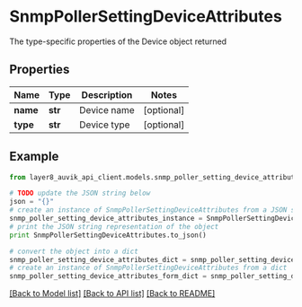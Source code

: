 # SnmpPollerSettingDeviceAttributes

The type-specific properties of the Device object returned

## Properties
Name | Type | Description | Notes
------------ | ------------- | ------------- | -------------
**name** | **str** | Device name | [optional] 
**type** | **str** | Device type | [optional] 

## Example

```python
from layer8_auvik_api_client.models.snmp_poller_setting_device_attributes import SnmpPollerSettingDeviceAttributes

# TODO update the JSON string below
json = "{}"
# create an instance of SnmpPollerSettingDeviceAttributes from a JSON string
snmp_poller_setting_device_attributes_instance = SnmpPollerSettingDeviceAttributes.from_json(json)
# print the JSON string representation of the object
print SnmpPollerSettingDeviceAttributes.to_json()

# convert the object into a dict
snmp_poller_setting_device_attributes_dict = snmp_poller_setting_device_attributes_instance.to_dict()
# create an instance of SnmpPollerSettingDeviceAttributes from a dict
snmp_poller_setting_device_attributes_form_dict = snmp_poller_setting_device_attributes.from_dict(snmp_poller_setting_device_attributes_dict)
```
[[Back to Model list]](../README.md#documentation-for-models) [[Back to API list]](../README.md#documentation-for-api-endpoints) [[Back to README]](../README.md)



